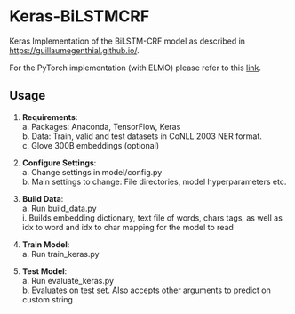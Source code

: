 # Keras-BiLSTMCRF

Keras Implementation of the BiLSTM-CRF model as described in https://guillaumegenthial.github.io/. 

For the PyTorch implementation (with ELMO) please refer to this [link](https://github.com/yongyuwen/sequence-tagging-ner).

## Usage
1.	**Requirements**:  
    a.	Packages: Anaconda, TensorFlow, Keras  
    b.	Data: Train, valid and test datasets in CoNLL 2003 NER format.  
    c.	Glove 300B embeddings (optional) 
    
2.	**Configure Settings**:  
    a.	Change settings in model/config.py  
    b.	Main settings to change: File directories, model hyperparameters etc.  
    
3.	**Build Data**:  
    a.	Run build_data.py  
        i.	Builds embedding dictionary, text file of words, chars tags, as well as idx to word and idx to char mapping for the model to read  
        
4.	**Train Model**:  
    a.	Run train_keras.py  
    
5.	**Test Model**:  
    a.	Run evaluate_keras.py  
    b.	Evaluates on test set. Also accepts other arguments to predict on custom string
